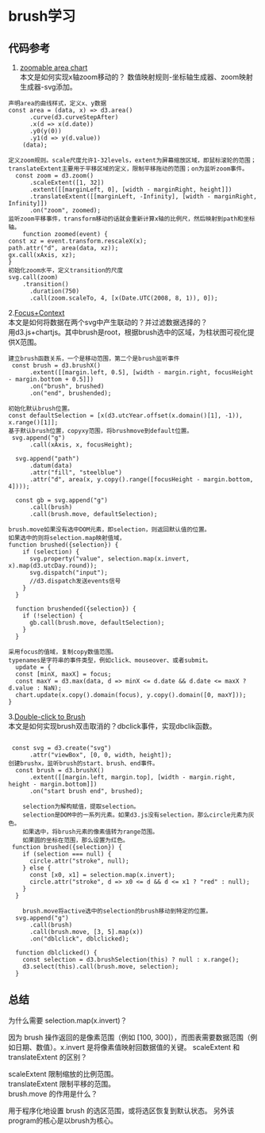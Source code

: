 # brush学习
## 代码参考
1. [zoomable area chart](https://observablehq.com/@d3/zoomable-area-chart)  
本文是如何实现x轴zoom移动的？
数值映射规则-坐标轴生成器、zoom映射生成器-svg添加。
```
声明area的曲线样式，定义x、y数据
const area = (data, x) => d3.area()
      .curve(d3.curveStepAfter)
      .x(d => x(d.date))
      .y0(y(0))
      .y1(d => y(d.value))
    (data);
```
```
定义zoom规则。scale尺度允许1-32levels，extent为屏幕缩放区域，即鼠标滚轮的范围；translateExtent主要用于平移区域的定义，限制平移拖动的范围；on为监听zoom事件。
  const zoom = d3.zoom()
      .scaleExtent([1, 32])
      .extent([[marginLeft, 0], [width - marginRight, height]])
      .translateExtent([[marginLeft, -Infinity], [width - marginRight, Infinity]])
      .on("zoom", zoomed);
监听zoom平移事件，transform移动的话就会重新计算x轴的比例尺，然后映射到path和坐标轴。
    function zoomed(event) {
const xz = event.transform.rescaleX(x);
path.attr("d", area(data, xz));
gx.call(xAxis, xz);
}
初始化zoom水平，定义transition的尺度
svg.call(zoom)
    .transition()
      .duration(750)
      .call(zoom.scaleTo, 4, [x(Date.UTC(2008, 8, 1)), 0]);

```
2.[Focus+Context](https://observablehq.com/@d3/focus-context)  
本文是如何将数据在两个svg中产生联动的？并过滤数据选择的？  
用d3.js+chartjs。其中brush是root，根据brush选中的区域，为柱状图可视化提供X范围。
```
建立brush函数关系，一个是移动范围，第二个是brush监听事件
 const brush = d3.brushX()
      .extent([[margin.left, 0.5], [width - margin.right, focusHeight - margin.bottom + 0.5]])
      .on("brush", brushed)
      .on("end", brushended);

初始化默认brush位置。
const defaultSelection = [x(d3.utcYear.offset(x.domain()[1], -1)), x.range()[1]];
基于默认brush位置，copyxy范围，将brushmove到default位置。
 svg.append("g")
      .call(xAxis, x, focusHeight);

  svg.append("path")
      .datum(data)
      .attr("fill", "steelblue")
      .attr("d", area(x, y.copy().range([focusHeight - margin.bottom, 4])));

  const gb = svg.append("g")
      .call(brush)
      .call(brush.move, defaultSelection);

brush.move如果没有选中DOM元素，即selection，则返回默认值的位置。
如果选中的则将selection.map映射值域，
function brushed({selection}) {
    if (selection) {
      svg.property("value", selection.map(x.invert, x).map(d3.utcDay.round));
      svg.dispatch("input");
      //d3.dispatch发送events信号
    }
  }

  function brushended({selection}) {
    if (!selection) {
      gb.call(brush.move, defaultSelection);
    }
  }

采用focus的值域，复制copy数值范围。
typenames是字符串的事件类型，例如click、mouseover、或者submit。
  update = {
  const [minX, maxX] = focus;
  const maxY = d3.max(data, d => minX <= d.date && d.date <= maxX ? d.value : NaN);
  chart.update(x.copy().domain(focus), y.copy().domain([0, maxY]));
}
```

3.[Double-click to Brush](https://observablehq.com/@d3/double-click-brush-clear)  
本文是如何实现brush双击取消的？dbclick事件，实现dbclik函数。
```

 const svg = d3.create("svg")
      .attr("viewBox", [0, 0, width, height]);
创建brushx，监听brush的start、brush、end事件。
  const brush = d3.brushX()
      .extent([[margin.left, margin.top], [width - margin.right, height - margin.bottom]])
      .on("start brush end", brushed);

    selection为解构赋值，提取selection。
    selection是DOM中的一系列元素。如果d3.js没有selection，那么circle元素为灰色。
    如果选中，将brush元素的像素值转为range范围。
    如果圆的坐标在范围，那么设置为红色。
 function brushed({selection}) {
    if (selection === null) {
      circle.attr("stroke", null);
    } else {
      const [x0, x1] = selection.map(x.invert);
      circle.attr("stroke", d => x0 <= d && d <= x1 ? "red" : null);
    }
  }
  
    brush.move将active选中的selection的brush移动到特定的位置。
  svg.append("g")
      .call(brush)
      .call(brush.move, [3, 5].map(x))
      .on("dblclick", dblclicked);

  function dblclicked() {
    const selection = d3.brushSelection(this) ? null : x.range();
    d3.select(this).call(brush.move, selection);
  }

```

## 总结
为什么需要 selection.map(x.invert)？  

因为 brush 操作返回的是像素范围（例如 [100, 300]），而图表需要数据范围（例如日期、数值）。x.invert 是将像素值映射回数据值的关键。
scaleExtent 和 translateExtent 的区别？

scaleExtent 限制缩放的比例范围。  
translateExtent 限制平移的范围。  
brush.move 的作用是什么？  

用于程序化地设置 brush 的选区范围，或将选区恢复到默认状态。
另外该program的核心是以brush为核心。